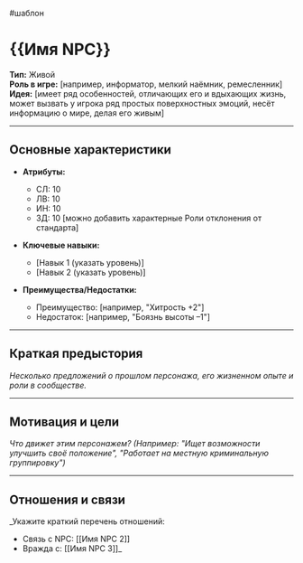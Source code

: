 #шаблон
# {{Имя NPC}}

**Тип:** Живой  
**Роль в игре:** [например, информатор, мелкий наёмник, ремесленник]
**Идея:** [имеет ряд особенностей, отличающих его и вдыхающих жизнь, может вызвать у игрока ряд простых поверхностных эмоций, несёт информацию о мире, делая его живым]

---

## Основные характеристики

- **Атрибуты:**
  - СЛ: 10  
  - ЛВ: 10  
  - ИН: 10  
  - ЗД: 10
[можно добавить характерные Роли отклонения от стандарта]

- **Ключевые навыки:**  
  - [Навык 1 (указать уровень)]  
  - [Навык 2 (указать уровень)]

- **Преимущества/Недостатки:**  
  - Преимущество: [например, "Хитрость +2"]  
  - Недостаток: [например, "Боязнь высоты –1"]

---

## Краткая предыстория

_Несколько предложений о прошлом персонажа, его жизненном опыте и роли в сообществе._

---

## Мотивация и цели

_Что движет этим персонажем? (Например: "Ищет возможности улучшить своё положение", "Работает на местную криминальную группировку")_

---

## Отношения и связи

_Укажите краткий перечень отношений:  
- Связь с NPC: [[Имя NPC 2]]  
- Вражда с: [[Имя NPC 3]]_
